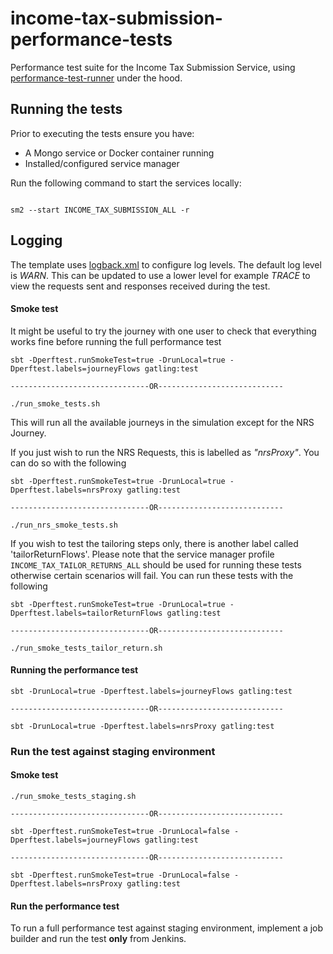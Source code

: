 # income-tax-submission-performance-tests
Performance test suite for the Income Tax Submission Service, using [performance-test-runner](https://github.com/hmrc/performance-test-runner) under the hood.

## Running the tests

Prior to executing the tests ensure you have:

* A Mongo service or Docker container running
* Installed/configured service manager

Run the following command to start the services locally:
```

sm2 --start INCOME_TAX_SUBMISSION_ALL -r

```

## Logging

The template uses [logback.xml](src/test/resources) to configure log levels. The default log level is *WARN*. This can be updated to use a lower level for example *TRACE* to view the requests sent and responses received during the test.

#### Smoke test

It might be useful to try the journey with one user to check that everything works fine before running the full performance test
```
sbt -Dperftest.runSmokeTest=true -DrunLocal=true -Dperftest.labels=journeyFlows gatling:test

-------------------------------OR----------------------------

./run_smoke_tests.sh
```
This will run all the available journeys in the simulation except for the NRS Journey. 

If you just wish to run the NRS Requests, this is labelled as *"nrsProxy"*. You can do so with the following

```
sbt -Dperftest.runSmokeTest=true -DrunLocal=true -Dperftest.labels=nrsProxy gatling:test

-------------------------------OR----------------------------

./run_nrs_smoke_tests.sh
```


If you wish to test the tailoring steps only, there is another label called 'tailorReturnFlows'. Please note that the service manager profile `INCOME_TAX_TAILOR_RETURNS_ALL` should be used for running these tests otherwise certain scenarios will fail. You can run these tests with the following 
```
sbt -Dperftest.runSmokeTest=true -DrunLocal=true -Dperftest.labels=tailorReturnFlows gatling:test

-------------------------------OR----------------------------

./run_smoke_tests_tailor_return.sh
```

#### Running the performance test
```
sbt -DrunLocal=true -Dperftest.labels=journeyFlows gatling:test

-------------------------------OR----------------------------

sbt -DrunLocal=true -Dperftest.labels=nrsProxy gatling:test
```
### Run the test against staging environment

#### Smoke test
```
./run_smoke_tests_staging.sh

-------------------------------OR----------------------------

sbt -Dperftest.runSmokeTest=true -DrunLocal=false -Dperftest.labels=journeyFlows gatling:test

-------------------------------OR----------------------------

sbt -Dperftest.runSmokeTest=true -DrunLocal=false -Dperftest.labels=nrsProxy gatling:test
```

#### Run the performance test

To run a full performance test against staging environment, implement a job builder and run the test **only** from Jenkins.